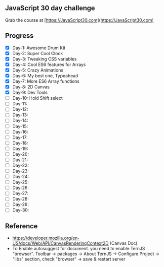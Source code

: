 ## JavaScript 30 day challenge

Grab the course at [https://JavaScript30.com](https://JavaScript30.com)


## Progress
- [x] Day-1: Awesome Drum Kit
- [x] Day-2: Super Cool Clock
- [x] Day-3: Tweaking CSS variables
- [x] Day-4: Cool ES6 features for Arrays
- [x] Day-5: Crazy Animations
- [x] Day-6: My best one, Typeahead
- [x] Day-7: More ES6 Array functions
- [x] Day-8: 2D Canvas
- [x] Day-9: Dev Tools
- [ ] Day-10: Hold Shift select
- [ ] Day-11:
- [ ] Day-12:
- [ ] Day-13:
- [ ] Day-14:
- [ ] Day-15:
- [ ] Day-16:
- [ ] Day-17:
- [ ] Day-18:
- [ ] Day-19:
- [ ] Day-20:
- [ ] Day-21:
- [ ] Day-22:
- [ ] Day-23:
- [ ] Day-24:
- [ ] Day-25:
- [ ] Day-26:
- [ ] Day-27:
- [ ] Day-28:
- [ ] Day-29:
- [ ] Day-30:

## Reference
- https://developer.mozilla.org/en-US/docs/Web/API/CanvasRenderingContext2D (Canvas Doc)
- To Enable autosuggest for document.<something> you need to enable TernJS "browser". Toolbar -> packages -> About TernJS -> Configure Project -> "libs" section, check "browser" -> save & restart server
